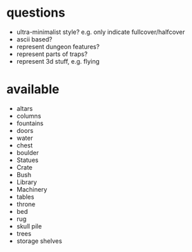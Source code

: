 # questions
- ultra-minimalist style? e.g. only indicate fullcover/halfcover
- ascii based?
- represent dungeon features?
- represent parts of traps?
- represent 3d stuff, e.g. flying

# available
- altars
- columns
- fountains
- doors
- water
- chest
- boulder
- Statues
- Crate
- Bush
- Library
- Machinery
- tables
- throne
- bed
- rug
- skull pile
- trees
- storage shelves
